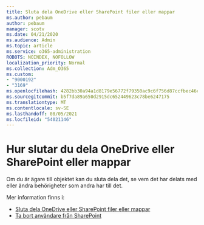 ```yaml
---
title: Sluta dela OneDrive eller SharePoint filer eller mappar
ms.author: pebaum
author: pebaum
manager: scotv
ms.date: 04/21/2020
ms.audience: Admin
ms.topic: article
ms.service: o365-administration
ROBOTS: NOINDEX, NOFOLLOW
localization_priority: Normal
ms.collection: Adm_O365
ms.custom:
- "9000192"
- "3169"
ms.openlocfilehash: 4282bb30a94a1d8179e56772f79350ac9c6f756d87ccfbec46e0418a3cc18612
ms.sourcegitcommit: b5f7da89a650d2915dc652449623c78be6247175
ms.translationtype: MT
ms.contentlocale: sv-SE
ms.lasthandoff: 08/05/2021
ms.locfileid: "54021146"
---
```

# <a name="how-to-stop-sharing-onedrive-or-sharepoint-files-or-folders"></a>Hur slutar du dela OneDrive eller SharePoint eller mappar

Om du är ägare till objektet kan du sluta dela det, se vem det har delats med eller ändra behörigheter som andra har till det.

Mer information finns i: 

- [Sluta dela OneDrive eller SharePoint filer eller mappar](https://support.office.com/article/stop-sharing-onedrive-or-sharepoint-files-or-folders-or-change-permissions-0a36470f-d7fe-40a0-bd74-0ac6c1e13323)
- [Ta bort användare från SharePoint](/sharepoint/remove-users)